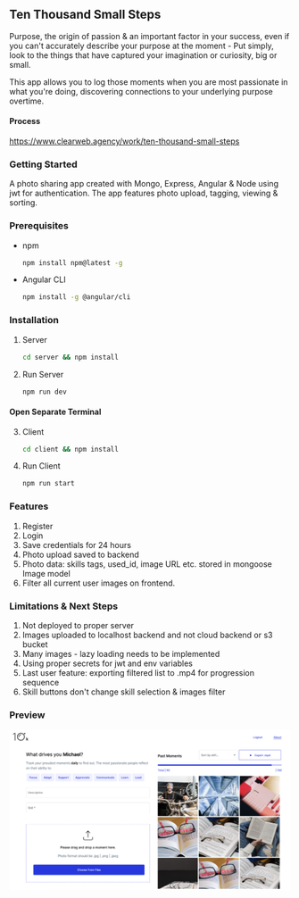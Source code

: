 ## Ten Thousand Small Steps
Purpose, the origin of passion & an important factor in your success, even if you can't accurately describe your purpose at the moment - Put simply, look to the things that have captured your imagination or curiosity, big or small. 

This app allows you to log those moments when you are most passionate in what you're doing, discovering connections to your underlying purpose overtime.

#### Process
https://www.clearweb.agency/work/ten-thousand-small-steps

### Getting Started

A photo sharing app created with Mongo, Express, Angular & Node using jwt for authentication. The app features photo upload, tagging, viewing & sorting.

### Prerequisites

* npm

  ```sh
  npm install npm@latest -g
  ```
* Angular CLI

  ```sh
  npm install -g @angular/cli
  ```
  
### Installation
1. Server

   ```sh
   cd server && npm install
   ```
2. Run Server

   ```sh
   npm run dev
   ```

 #### Open Separate Terminal
   
3. Client

   ```sh
   cd client && npm install
   ```
4. Run Client

   ```sh
   npm run start
   ```
   
### Features


1. Register
2. Login
3. Save credentials for 24 hours
4. Photo upload saved to backend
5. Photo data: skills tags, used_id, image URL etc. stored in mongoose Image model
6. Filter all current user images on frontend.

### Limitations & Next Steps

1. Not deployed to proper server
2. Images uploaded to localhost backend and not cloud backend or s3 bucket
3. Many images - lazy loading needs to be implemented
4. Using proper secrets for jwt and env variables
5. Last user feature: exporting filtered list to .mp4 for progression sequence
6. Skill buttons don't change skill selection & images filter

### Preview

![Home Screen](/preview.png)
